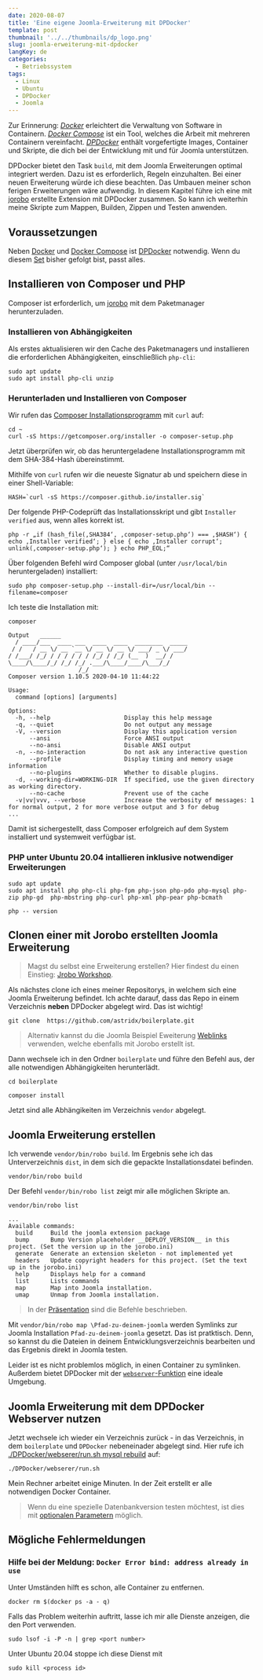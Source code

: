 ```yaml
---
date: 2020-08-07
title: 'Eine eigene Joomla-Erweiterung mit DPDocker'
template: post
thumbnail: '../../thumbnails/dp_logo.png'
slug: joomla-erweiterung-mit-dpdocker
langKey: de
categories:
  - Betriebssystem
tags:
  - Linux
  - Ubuntu
  - DPDocker
  - Joomla
---
```


Zur Erinnerung: [_Docker_](/ubuntu-dpdocker/) erleichtert die Verwaltung von Software in Containern. [_Docker Compose_](/ubuntu-docker-compose-einrichten) ist ein Tool, welches die Arbeit mit mehreren Containern vereinfacht. [_DPDocker_](/ubuntu-dpdocker) enthält vorgefertigte Images, Container und Skripte, die dich bei der Entwicklung mit und für Joomla unterstützen.

DPDocker bietet den Task `build`, mit dem Joomla Erweiterungen optimal integriert werden. Dazu ist es erforderlich, Regeln einzuhalten. Bei einer neuen Erweiterung würde ich diese beachten. Das Umbauen meiner schon ferigen Erweiterungen wäre aufwendig. In diesem Kapitel führe ich eine mit [jorobo](https://packagist.org/packages/astridx/jorobo) erstellte Extension mit DPDocker zusammen. So kann ich weiterhin meine Skripte zum Mappen, Builden, Zippen und Testen anwenden.

## Voraussetzungen

Neben [Docker](/ubuntu-docker-einrichten) und [Docker Compose](/ubuntu-docker-compose-einrichten) ist [DPDocker](https://github.com/Digital-Peak/DPDocker.git) notwendig. Wenn du diesem [Set](mein-ubuntu-rechner-themen/) bisher gefolgt bist, passt alles.

## Installieren von Composer und PHP

Composer ist erforderlich, um [jorobo](https://packagist.org/packages/astridx/jorobo) mit dem Paketmanager herunterzuladen.

### Installieren von Abhängigkeiten

Als erstes aktualisieren wir den Cache des Paketmanagers und installieren die erforderlichen Abhängigkeiten, einschließlich `php-cli`:

```
sudo apt update
sudo apt install php-cli unzip
```

### Herunterladen und Installieren von Composer

Wir rufen das [Composer Installationsprogramm](https://getcomposer.org/installer) mit `curl` auf:

```
cd ~
curl -sS https://getcomposer.org/installer -o composer-setup.php

```

Jetzt überprüfen wir, ob das heruntergeladene Installationsprogramm mit dem SHA-384-Hash übereinstimmt.

Mithilfe von `curl` rufen wir die neueste Signatur ab und speichern diese in einer Shell-Variable:

```
HASH=`curl -sS https://composer.github.io/installer.sig`

```

Der folgende PHP-Codeprüft das Installationsskript und gibt `Installer verified` aus, wenn alles korrekt ist.

```
php -r „if (hash_file(‚SHA384‘, ‚composer-setup.php‘) === ‚$HASH‘) { echo ‚Installer verified‘; } else { echo ‚Installer corrupt‘; unlink(‚composer-setup.php‘); } echo PHP_EOL;“

```

Über folgenden Befehl wird Composer global (unter `/usr/local/bin` heruntergeladen) installiert:

```
sudo php composer-setup.php --install-dir=/usr/local/bin --filename=composer

```

Ich teste die Installation mit:

```
composer

```

```
Output   ______
  / ____/___  ____ ___  ____  ____  ________  _____
 / /   / __ \/ __ `__ \/ __ \/ __ \/ ___/ _ \/ ___/
/ /___/ /_/ / / / / / / /_/ / /_/ (__  )  __/ /
\____/\____/_/ /_/ /_/ .___/\____/____/\___/_/
                    /_/
Composer version 1.10.5 2020-04-10 11:44:22

Usage:
  command [options] [arguments]

Options:
  -h, --help                     Display this help message
  -q, --quiet                    Do not output any message
  -V, --version                  Display this application version
      --ansi                     Force ANSI output
      --no-ansi                  Disable ANSI output
  -n, --no-interaction           Do not ask any interactive question
      --profile                  Display timing and memory usage information
      --no-plugins               Whether to disable plugins.
  -d, --working-dir=WORKING-DIR  If specified, use the given directory as working directory.
      --no-cache                 Prevent use of the cache
  -v|vv|vvv, --verbose           Increase the verbosity of messages: 1 for normal output, 2 for more verbose output and 3 for debug
...

```

Damit ist sichergestellt, dass Composer erfolgreich auf dem System installiert und systemweit verfügbar ist.

### PHP unter Ubuntu 20.04 intallieren inklusive notwendiger Erweiterungen

```
sudo apt update
sudo apt install php php-cli php-fpm php-json php-pdo php-mysql php-zip php-gd  php-mbstring php-curl php-xml php-pear php-bcmath
```

```
php -- version
```

## Clonen einer mit Jorobo erstellten Joomla Erweiterung

> Magst du selbst eine Erweiterung erstellen? Hier findest du einen Einstieg: [Jrobo Workshop](https://astridx.github.io/9997_jorobo/presentation/index.html#/).

Als nächstes clone ich eines meiner Repositorys, in welchem sich eine Joomla Erweiterung befindet. Ich achte darauf, dass das Repo in einem Verzeichnis **neben** DPDocker abgelegt wird. Das ist wichtig!

```
git clone  https://github.com/astridx/boilerplate.git
```

> Alternativ kannst du die Joomla Beispiel Eweiterung [Weblinks](https://github.com/joomla-extensions/weblinks) verwenden, welche ebenfalls mit Jorobo erstellt ist.

Dann wechsele ich in den Ordner `boilerplate` und führe den Befehl aus, der alle notwendigen Abhängigkeiten herunterlädt.

```
cd boilerplate

composer install
```

Jetzt sind alle Abhängikeiten im Verzeichnis `vendor` abgelegt.

## Joomla Erweiterung erstellen

Ich verwende `vendor/bin/robo build`. Im Ergebnis sehe ich das Unterverzeichnis `dist`, in dem sich die gepackte Installationsdatei befinden.

```
vendor/bin/robo build
```

Der Befehl `vendor/bin/robo list` zeigt mir alle möglichen Skripte an.

```
vendor/bin/robo list

...
Available commands:
  build     Build the joomla extension package
  bump      Bump Version placeholder __DEPLOY_VERSION__ in this project. (Set the version up in the jorobo.ini)
  generate  Generate an extension skeleton - not implemented yet
  headers   Update copyright headers for this project. (Set the text up in the jorobo.ini)
  help      Displays help for a command
  list      Lists commands
  map       Map into Joomla installation.
  umap      Unmap from Joomla installation.
```

> In der [Präsentation](https://astridx.github.io/9997_jorobo/presentation/index.html#/) sind die Befehle beschrieben.

Mit `vendor/bin/robo map \Pfad-zu-deinem-joomla` werden Symlinks zur Joomla Installation `Pfad-zu-deinem-joomla` gesetzt. Das ist pratktisch. Denn, so kannst du die Dateien in deinem Entwicklungsverzeichnis bearbeiten und das Ergebnis direkt in Joomla testen.

Leider ist es nicht problemlos möglich, in einen Container zu symlinken. Außerdem bietet DPDocker mit der [`webserver`-Funktion](https://github.com/Digital-Peak/DPDocker/tree/master/webserver#webserver-task) eine ideale Umgebung.

## Joomla Erweiterung mit dem DPDocker Webserver nutzen

Jetzt wechsele ich wieder ein Verzeichnis zurück - in das Verzeichnis, in dem `boilerplate` und `DPDocker` nebeneinader abgelegt sind. Hier rufe ich [./DPDocker/webserer/run.sh mysql rebuild](https://github.com/Digital-Peak/DPDocker/tree/master/webserver#execute) auf:

```
./DPDocker/webserer/run.sh
```

Mein Rechner arbeitet einige Minuten. In der Zeit erstellt er alle notwendigen Docker Container.

> Wenn du eine spezielle Datenbankversion testen möchtest, ist dies mit [optionalen Parametern](https://github.com/Digital-Peak/DPDocker/tree/master/webserver#execute) möglich.

## Mögliche Fehlermeldungen

### Hilfe bei der Meldung: `Docker Error bind: address already in use`

Unter Umständen hilft es schon, alle Container zu entfernen.

```
docker rm $(docker ps -a - q)
```

Falls das Problem weiterhin auftritt, lasse ich mir alle Dienste anzeigen, die den Port verwenden.

```
sudo lsof -i -P -n | grep <port number>
```

Unter Ubuntu 20.04 stoppe ich diese Dienst mit

```
sudo kill <process id>
```
